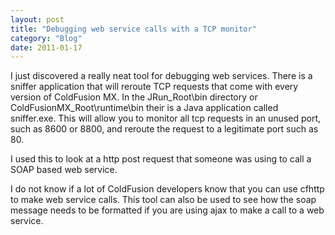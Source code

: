 ```yaml
---
layout: post
title: "Debugging web service calls with a TCP monitor"
category: "Blog"
date: 2011-01-17
---
```



I just discovered a really neat tool for debugging web services. There is a sniffer application that will reroute TCP requests that come with every version of ColdFusion MX. In the JRun_Root\bin directory or ColdFusionMX_Root\runtime\bin their is a Java application called sniffer.exe. This will allow you to monitor all tcp requests in an unused port, such as 8600 or 8800, and reroute the request to a legitimate port such as 80.

I used this to look at a http post request that someone was using to call a SOAP based web service.

I do not know if a lot of ColdFusion developers know that you can use cfhttp to make web service calls. This tool can also be used to see how the soap message needs to be formatted if you are using ajax to make a call to a web service.
